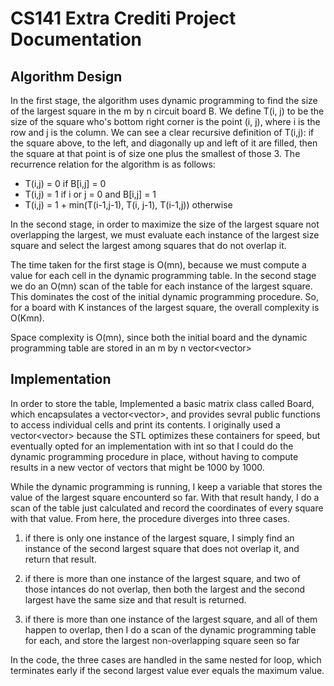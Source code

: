 # CS141 Extra Crediti Project Documentation

## Algorithm Design

In the first stage, the algorithm uses dynamic programming to find the size of the largest square in the m by n circuit board B. We define T(i, j) to be the size of the square who's bottom right corner is the point (i, j), where i is the row and j is the column. We can see a clear recursive definition of T(i,j): if the square above, to the left, and diagonally up and left of it are filled, then the square at that point is of size one plus the smallest of those 3. The recurrence relation for the algorithm is as follows:

* T(i,j) = 0						if B[i,j] = 0
* T(i,j) = 1						if i or j = 0 and B[i,j] = 1
* T(i,j) = 1 + min(T(i-1,j-1), T(i, j-1), T(i-1,j))	otherwise

In the second stage, in order to maximize the size of the largest square not overlapping the largest, we must evaluate each instance of the largest size square and select the largest among squares that do not overlap it. 


The time taken for the first stage is O(mn), because we must compute a value for each cell in the dynamic programming table. In the second stage we do an O(mn) scan of the table for each instance of the largest square. This dominates the cost of the initial dynamic programming procedure. So, for a board with K instances of the largest square, the overall complexity is O(Kmn). 

Space complexity is O(mn), since both the initial board and the dynamic programming table are stored in an m by n vector<vector<int>> 


## Implementation

In order to store the table, Implemented a basic matrix class called Board, which encapsulates a vector<vector<int>>, and provides sevral public functions to access individual cells and print its contents. I originally used a vector<vector<bool>> because the STL optimizes these containers for speed, but eventually opted for an implementation with int so that I could do the dynamic programming procedure in place, without having to compute results in a new vector of vectors that might be 1000 by 1000. 

While the dynamic programming is running, I keep a variable that stores the value of the largest square encounterd so far. With that result handy, I do a scan of the table just calculated and record the coordinates of every square with that value. From here, the procedure diverges into three cases.

1. if there is only one instance of the largest square, I simply find an instance of the second largest square that does not overlap it, and return that result. 

2. if there is more than one instance of the largest square, and two of those intances do not overlap, then both the largest and the second largest have the same size and that result is returned. 

3. if there is more than one instance of the largest square, and all of them happen to overlap, then I do a scan of the dynamic programming table for each, and store the largest non-overlapping square seen so far


In the code, the three cases are handled in the same nested for loop, which terminates early if the second largest value ever equals the maximum value. 
